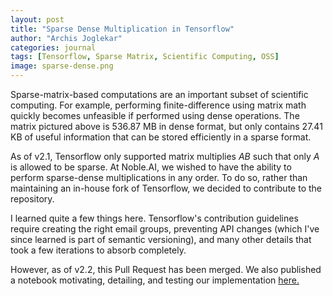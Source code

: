 ```yaml
---
layout: post
title: "Sparse Dense Multiplication in Tensorflow"
author: "Archis Joglekar"
categories: journal
tags: [Tensorflow, Sparse Matrix, Scientific Computing, OSS]
image: sparse-dense.png
---
```


Sparse-matrix-based computations are an important subset of scientific computing. For example, performing
finite-difference using matrix math quickly becomes unfeasible if performed using dense operations. The matrix pictured
above is 536.87 MB in dense format, but only contains 27.41 KB of useful information that can be stored efficiently in 
a sparse format.

As of v2.1, Tensorflow only supported matrix multiplies $AB$ such that only $A$ is allowed to be sparse. At Noble.AI,
we wished to have the ability to perform sparse-dense multiplications in any order. To do so, rather than maintaining 
an in-house fork of Tensorflow, we decided to contribute to the repository.

I learned quite a few things here. Tensorflow's contribution guidelines require creating the right email groups, 
preventing API changes (which I've since learned is part of semantic versioning), and many other details that took a 
few iterations to absorb completely.

However, as of v2.2, this Pull Request has been merged. We also published a notebook motivating, detailing, and testing
our implementation [here.](https://github.com/noble-ai/open-source-contributions-unit_tests-tutorials/blob/master/notebooks/02-11-2020%20-%20Multiplying%20a%20Dense%20array%20by%20a%20Sparse%20array%20in%20TensorFlow.ipynb)